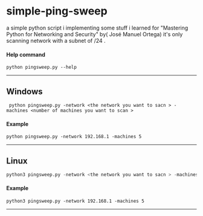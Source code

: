 # simple-ping-sweep
a simple python script i implementing some stuff i learned for "Mastering Python for Networking and Security" by( José Manuel Ortega)
it's only scanning network with a subnet of /24 .
#### Help command 
```shell
python pingsweep.py --help
```
---
## Windows 
```shell
 python pingsweep.py -network <the network you want to sacn > -machines <number of machines you want to scan >
```
#### Example
```shell
python pingsweep.py -network 192.168.1 -machines 5
```
---
## Linux
```python
python3 pingsweep.py -network <the network you want to sacn > -machines <number of machines you want to scan >
```
#### Example
```shell
python3 pingsweep.py -network 192.168.1 -machines 5
```

----




